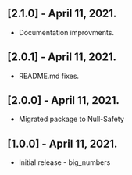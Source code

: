 ## [2.1.0] - April 11, 2021.

* Documentation improvments.
## [2.0.1] - April 11, 2021.

* README.md fixes.

## [2.0.0] - April 11, 2021.

* Migrated package to Null-Safety

## [1.0.0] - April 11, 2021.

* Initial release - big_numbers
